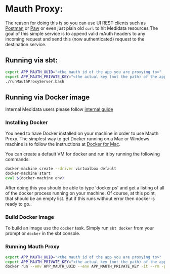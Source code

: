 # Mauth Proxy:
The reason for doing this is so you can use UI REST clients such as [Postman](https://www.getpostman.com/postman) or [Paw](https://paw.cloud/) or even just plain old `curl` to hit Medidata resources
The goal of this simple service is to append valid mAuth headers to any incoming request and send this (now authenticated) request to the destination service.

## Running via sbt:
```bash
export APP_MAUTH_UUID="<the mauth id of the app you are proxying to>"
export APP_MAUTH_PRIVATE_KEY="<the actual key (not the path) of the app you are proxying to>"
./runMauthProxyServer.bash
```

## Running via Docker image

Internal Medidata users please follow [internal guide](https://mdsol.jiveon.com/community/research-development/app-dev/platform-development/services/mauth/blog/2018/03/06/use-mauthed-service-with-a-mauth-unaware-client)

### Installing Docker
You need to have Docker installed on your machine in order to use Mauth Proxy. The simplest way to get Docker running 
on a Mac or Windows machine is to follow the instructions at 
[Docker for Mac](https://docs.docker.com/#/docker-for-mac).

You can create a default VM for docker and run it by running the following
commands:

```bash
docker-machine create --driver virtualbox default
docker-machine start
eval $(docker-machine env)
```

After doing this you should be able to type 'docker ps' and get a listing of all of the
docker process running on your machine. Of course, at this point,
that should be an empty list.  But if this runs without error then docker is ready to go..

### Build Docker Image
To build an image use the `docker` task. Simply run `sbt docker` from your prompt or `docker` in the sbt console.

### Running Mauth Proxy
```bash
export APP_MAUTH_UUID="<the mauth id of the app you are proxying to>"
export APP_MAUTH_PRIVATE_KEY="<the actual key (not the path) of the app you are proxying to>"
docker run --env APP_MAUTH_UUID --env APP_MAUTH_PRIVATE_KEY -it --rm -p 9090:9090 mdsol/mauth_proxy
```
